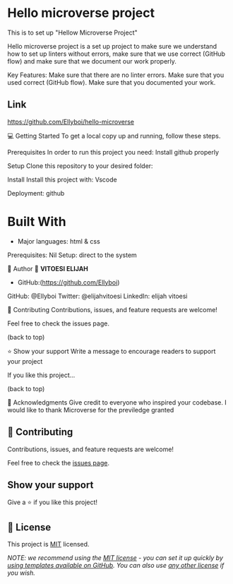 # Hello microverse project
This is to set up "Hellow Microverse Project"

Hello microverse project is a set up project to make sure we understand how to set up linters without errors, make sure that we use correct (GitHub flow) and make sure that we document our work properly.


Key Features:
Make sure that there are no linter errors.
Make sure that you used correct (GitHub flow).
Make sure that you documented your work.

## Link
https://github.com/Ellyboi/hello-microverse


💻 Getting Started
To get a local copy up and running, follow these steps.

Prerequisites
In order to run this project you need:
Install github properly

Setup
Clone this repository to your desired folder:

Install
Install this project with:
Vscode

Deployment: github

# Built With

- Major languages: html & css


Prerequisites: Nil
Setup: direct to the system


👤 Author
👤 **VITOESI ELIJAH**

- GitHub:(https://github.com/Ellyboi)

GitHub: @Ellyboi
Twitter: @elijahvitoesi
LinkedIn: elijah vitoesi


🤝 Contributing
Contributions, issues, and feature requests are welcome!

Feel free to check the issues page.

(back to top)

⭐️ Show your support
Write a message to encourage readers to support your project

If you like this project...

(back to top)

🙏 Acknowledgments
Give credit to everyone who inspired your codebase.
I would like to thank Microverse for the previledge granted


## 🤝 Contributing

Contributions, issues, and feature requests are welcome!

Feel free to check the [issues page](../../issues/).

## Show your support

Give a ⭐️ if you like this project!


## 📝 License

This project is [MIT](./LICENSE) licensed.

_NOTE: we recommend using the [MIT license](https://choosealicense.com/licenses/mit/) - you can set it up quickly by [using templates available on GitHub](https://docs.github.com/en/communities/setting-up-your-project-for-healthy-contributions/adding-a-license-to-a-repository). You can also use [any other license](https://choosealicense.com/licenses/) if you wish._
